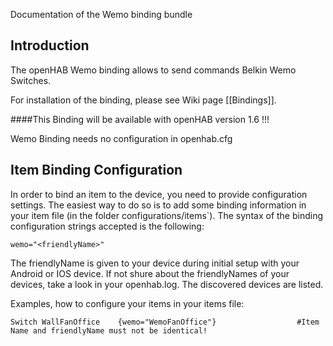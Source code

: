 Documentation of the Wemo binding bundle

## Introduction

The openHAB Wemo binding allows to send commands Belkin Wemo Switches.

For installation of the binding, please see Wiki page [[Bindings]].

####This Binding will be available with openHAB version 1.6 !!!

Wemo Binding needs no configuration in openhab.cfg


## Item Binding Configuration

In order to bind an item to the device, you need to provide configuration settings. The easiest way to do so is to add some binding information in your item file (in the folder configurations/items`). The syntax of the binding configuration strings accepted is the following:

    wemo="<friendlyName>"

The friendlyName is given to your device during initial setup with your Android or IOS device.
If not shure about the friendlyNames of your devices, take a look in your openhab.log. The discovered devices are listed.

Examples, how to configure your items in your items file:

    Switch WallFanOffice 	{wemo="WemoFanOffice"}					#Item Name and friendlyName must not be identical!

